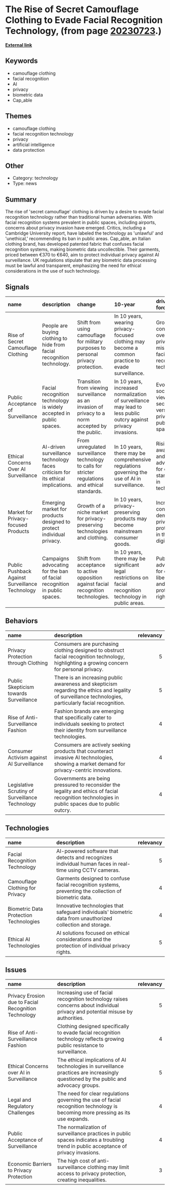 # __The Rise of Secret Camouflage Clothing to Evade Facial Recognition Technology__, (from page [20230723](https://kghosh.substack.com/p/20230723).)

__[External link](https://www.thesun.co.uk/tech/21786802/camouflage-clothing-hide-facial-recognition-ai/?utm_source=substack&utm_medium=email)__



## Keywords

* camouflage clothing
* facial recognition
* AI
* privacy
* biometric data
* Cap_able

## Themes

* camouflage clothing
* facial recognition technology
* privacy
* artificial intelligence
* data protection

## Other

* Category: technology
* Type: news

## Summary

The rise of 'secret camouflage' clothing is driven by a desire to evade facial recognition technology rather than traditional human adversaries. With facial recognition systems prevalent in public spaces, including airports, concerns about privacy invasion have emerged. Critics, including a Cambridge University report, have labeled the technology as 'unlawful' and 'unethical,' recommending its ban in public areas. Cap_able, an Italian clothing brand, has developed patented fabric that confuses facial recognition systems, making biometric data uncollectible. Their garments, priced between €370 to €640, aim to protect individual privacy against AI surveillance. UK regulations stipulate that any biometric data processing must be lawful and transparent, emphasizing the need for ethical considerations in the use of such technology.

## Signals

| name                                            | description                                                                     | change                                                                                            | 10-year                                                                                                        | driving-force                                                              |   relevancy |
|:------------------------------------------------|:--------------------------------------------------------------------------------|:--------------------------------------------------------------------------------------------------|:---------------------------------------------------------------------------------------------------------------|:---------------------------------------------------------------------------|------------:|
| Rise of Secret Camouflage Clothing              | People are buying clothing to hide from facial recognition technology.          | Shift from using camouflage for military purposes to personal privacy protection.                 | In 10 years, wearing privacy-focused clothing may become a common practice to evade surveillance.              | Growing concerns over privacy and misuse of facial recognition technology. |           4 |
| Public Acceptance of Surveillance               | Facial recognition technology is widely accepted in public spaces.              | Transition from viewing surveillance as an invasion of privacy to a norm accepted by the public.  | In 10 years, increased normalization of surveillance may lead to less public outcry against privacy invasions. | Evolving societal views on security versus privacy in public spaces.       |           3 |
| Ethical Concerns Over AI Surveillance           | AI-driven surveillance technology faces criticism for its ethical implications. | From unregulated surveillance technology to calls for stricter regulations and ethical standards. | In 10 years, there may be comprehensive regulations governing the use of AI in surveillance.                   | Rising awareness and advocacy for ethical standards in technology.         |           5 |
| Market for Privacy-focused Products             | Emerging market for products designed to protect individual privacy.            | Growth of a niche market for privacy-preserving technologies and clothing.                        | In 10 years, privacy-preserving products may become mainstream consumer goods.                                 | Increasing consumer demand for privacy protection in the digital age.      |           4 |
| Public Pushback Against Surveillance Technology | Campaigns advocating for the ban of facial recognition in public spaces.        | Shift from acceptance to active opposition against facial recognition technologies.               | In 10 years, there may be significant legal restrictions on facial recognition technology in public areas.     | Public advocacy for civil liberties and data protection rights.            |           4 |

## Behaviors

| name                                            | description                                                                                                                                             |   relevancy |
|:------------------------------------------------|:--------------------------------------------------------------------------------------------------------------------------------------------------------|------------:|
| Privacy Protection through Clothing             | Consumers are purchasing clothing designed to obstruct facial recognition technology, highlighting a growing concern for personal privacy.              |           5 |
| Public Skepticism towards Surveillance          | There is an increasing public awareness and skepticism regarding the ethics and legality of surveillance technologies, particularly facial recognition. |           5 |
| Rise of Anti-Surveillance Fashion               | Fashion brands are emerging that specifically cater to individuals seeking to protect their identity from surveillance technologies.                    |           4 |
| Consumer Activism against AI Surveillance       | Consumers are actively seeking products that counteract invasive AI technologies, showing a market demand for privacy-centric innovations.              |           4 |
| Legislative Scrutiny of Surveillance Technology | Governments are being pressured to reconsider the legality and ethics of facial recognition technologies in public spaces due to public outcry.         |           4 |

## Technologies

| name                                   | description                                                                                                  |   relevancy |
|:---------------------------------------|:-------------------------------------------------------------------------------------------------------------|------------:|
| Facial Recognition Technology          | AI-powered software that detects and recognizes individual human faces in real-time using CCTV cameras.      |           5 |
| Camouflage Clothing for Privacy        | Garments designed to confuse facial recognition systems, preventing the collection of biometric data.        |           4 |
| Biometric Data Protection Technologies | Innovative technologies that safeguard individuals' biometric data from unauthorized collection and storage. |           4 |
| Ethical AI Technologies                | AI solutions focused on ethical considerations and the protection of individual privacy rights.              |           5 |

## Issues

| name                                                 | description                                                                                                                          |   relevancy |
|:-----------------------------------------------------|:-------------------------------------------------------------------------------------------------------------------------------------|------------:|
| Privacy Erosion due to Facial Recognition Technology | Increasing use of facial recognition technology raises concerns about individual privacy and potential misuse by authorities.        |           5 |
| Rise of Anti-Surveillance Fashion                    | Clothing designed specifically to evade facial recognition technology reflects growing public resistance to surveillance.            |           4 |
| Ethical Concerns over AI in Surveillance             | The ethical implications of AI technologies in surveillance practices are increasingly questioned by the public and advocacy groups. |           5 |
| Legal and Regulatory Challenges                      | The need for clear regulations governing the use of facial recognition technology is becoming more pressing as its use expands.      |           4 |
| Public Acceptance of Surveillance                    | The normalization of surveillance practices in public spaces indicates a troubling trend in public acceptance of privacy invasions.  |           4 |
| Economic Barriers to Privacy Protection              | The high cost of anti-surveillance clothing may limit access to privacy protection, creating inequalities.                           |           3 |